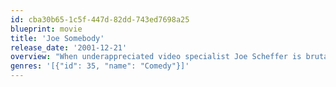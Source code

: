 ```yaml
---
id: cba30b65-1c5f-447d-82dd-743ed7698a25
blueprint: movie
title: 'Joe Somebody'
release_date: '2001-12-21'
overview: "When underappreciated video specialist Joe Scheffer is brutally humiliated by the office bully Mark McKinney in front of his daughter, Joe begins a quest for personal redemption. He proceeds by enduring a personal make-over and takes martial arts lessons from a B-action star. As news spreads of his rematch with Mark, Joe suddenly finds himself the center of attention, ascending the corporate ladder and growing in popularity. He's determined to show everyone in his life that he is not a nobody, but a force to be reckoned with."
genres: '[{"id": 35, "name": "Comedy"}]'
---
```

